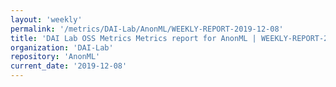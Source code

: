```yaml
---
layout: 'weekly'
permalink: '/metrics/DAI-Lab/AnonML/WEEKLY-REPORT-2019-12-08'
title: 'DAI Lab OSS Metrics Metrics report for AnonML | WEEKLY-REPORT-2019-12-08'
organization: 'DAI-Lab'
repository: 'AnonML'
current_date: '2019-12-08'
---
```

